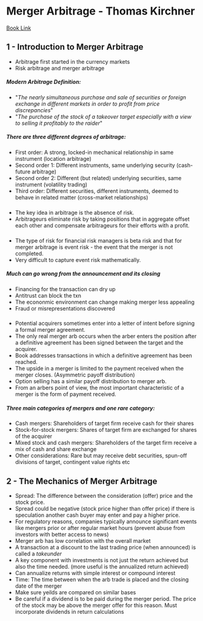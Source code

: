 # Merger Arbitrage - Thomas Kirchner
[Book Link](https://www.amazon.ca/Merger-Arbitrage-Profit-Global-Event-Driven/dp/1118736354/ref=sr_1_3?keywords=merger+arbitrage&qid=1665523295&qu=eyJxc2MiOiIyLjQwIiwicXNhIjoiMi41MCIsInFzcCI6IjIuMDAifQ%3D%3D&sprefix=merger+ar%2Caps%2C145&sr=8-3)

## 1 - Introduction to Merger Arbitrage
- Arbitrage first started in the currency markets
- Risk arbitrage and merger arbitrage
##### Modern Arbitrage Definition:
- "_The nearly simultaneous purchase and sale of securities or foreign exchange in different markets in order to profit from price discrepancies_"
- "_The purchase of the stock of a takeover target especially with a view to selling it profitably to the raider_"
##### There are three different degrees of arbitrage:
- First order: A strong, locked-in mechanical relationship in same instrument (location arbitrage)
- Second order 1: Different instruments, same underlying security (cash-future arbitrage)
- Second order 2: Different (but related) underlying securities, same instrument (volatility trading)
- Third order: Different securities, different instruments, deemed to behave in related matter (cross-market relationships)
###
- The key idea in arbitrage is the absence of risk.
- Arbitrageurs eliminate risk by taking positions that in aggregate offset each other and compensate arbitrageurs for their efforts with a profit.
###
- The type of risk for financial risk managers is beta risk and that for merger arbitrage is event risk - the event that the merger is not completed.
- Very difficult to capture event risk mathematically.
##### Much can go wrong from the announcement and its closing
- Financing for the transaction can dry up
- Antitrust can block the txn
- The econonmic environment can change making merger less appealing
- Fraud or misrepresentations discovered
###
- Potential acquirers sometimes enter into a letter of intent before signing a formal merger agreement.
- The only real merger arb occurs when the arber enters the position after a definitive agreement has been signed between the target and the acquirer.
- Book addresses transactions in which a definitive agreement has been reached.
- The upside in a merger is limited to the payment received when the merger closes. (Asymmetric payoff distribution)
- Option selling has a similar payoff distribution to merger arb.
- From an arbers point of view, the most important characteristic of a merger is the form of payment received.
##### Three main categories of mergers and one rare category:
- Cash mergers: Shareholders of target firm receive cash for their shares
- Stock-for-stock mergers: Shares of target firm are exchanged for shares of the acquirer
- Mixed stock and cash mergers: Shareholders of the target firm receive a mix of cash and share exchange
- Other considerations: Rare but may receive debt securities, spun-off divisions of target, contingent value rights etc
## 2 - The Mechanics of Merger Arbitrage
- Spread: The difference between the consideration (offer) price and the stock price.
- Spread could be negative (stock price higher than offer price) if there is speculation another cash buyer may enter and pay a higher price.
- For regulatory reasons, companies typically announce significant events like mergers prior or after regular market hours (prevent abuse from investors with better access to news)
- Merger arb has low correlation with the overall market
- A transaction at a discount to the last trading price (when announced) is called a _takeunder_
- A key component with investments is not just the return achieved but also the time needed. (more useful is the annualized return achieved)
- Can annualize returns with simple interest or compound interest
- Time: The time between when the arb trade is placed and the closing date of the merger
- Make sure yeilds are compared on similar bases
- Be careful if a dividend is to be paid during the merger period. The price of the stock may be above the merger offer for this reason. Must incorporate dividends in return calculations
